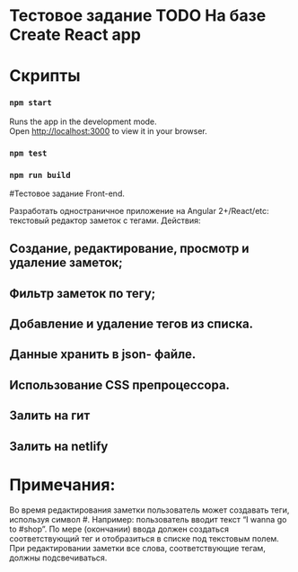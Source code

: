 # Тестовое задание TODO На базе Create React app

# Cкрипты

### `npm start`

Runs the app in the development mode.\
Open [http://localhost:3000](http://localhost:3000) to view it in your browser.

### `npm test`

### `npm run build`

#Тестовое задание Front-end.

Разработать одностраничное приложение на Angular 2+/React/etc:
текстовый редактор заметок с тегами.
Действия:
## Создание, редактирование, просмотр и удаление заметок;
## Фильтр заметок по тегу;
## Добавление и удаление тегов из списка.
## Данные хранить в json- файле.
## Использование CSS препроцессора.
## Залить на гит
## Залить на netlify

# Примечания:
Во время редактирования заметки пользователь
может создавать теги, используя символ #.
Например: пользователь вводит текст 
“I wanna go to #shop”. По мере (окончании)
ввода должен создаться соответствующий тег
и отобразиться в списке под текстовым полем.
При редактировании заметки все слова,
соответствующие тегам, должны подсвечиваться.



